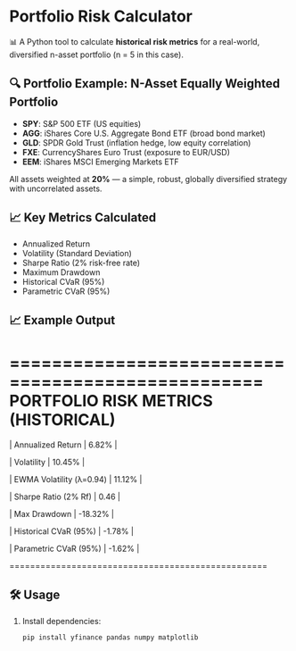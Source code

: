 # Portfolio Risk Calculator

📊 A Python tool to calculate **historical risk metrics** for a real-world, diversified n-asset portfolio (n = 5 in this case).

## 🔍 Portfolio Example: N-Asset Equally Weighted Portfolio
- **SPY**: S&P 500 ETF (US equities)
- **AGG**: iShares Core U.S. Aggregate Bond ETF (broad bond market)
- **GLD**: SPDR Gold Trust (inflation hedge, low equity correlation)
- **FXE**: CurrencyShares Euro Trust (exposure to EUR/USD)
- **EEM**: iShares MSCI Emerging Markets ETF

All assets weighted at **20%** — a simple, robust, globally diversified strategy with uncorrelated assets.

## 📈 Key Metrics Calculated
- Annualized Return
- Volatility (Standard Deviation)
- Sharpe Ratio (2% risk-free rate)
- Maximum Drawdown
- Historical CVaR (95%)
- Parametric CVaR (95%)

## 📈 Example Output
==================================================
PORTFOLIO RISK METRICS (HISTORICAL)
==================================================
| Annualized Return | 6.82% |

| Volatility | 10.45% |

| EWMA Volatility (λ=0.94) | 11.12% |

| Sharpe Ratio (2% Rf) | 0.46 |

| Max Drawdown | -18.32% |

| Historical CVaR (95%) | -1.78% |

| Parametric CVaR (95%) | -1.62% |

==================================================

## 🛠️ Usage
1. Install dependencies:
   ```bash
   pip install yfinance pandas numpy matplotlib
